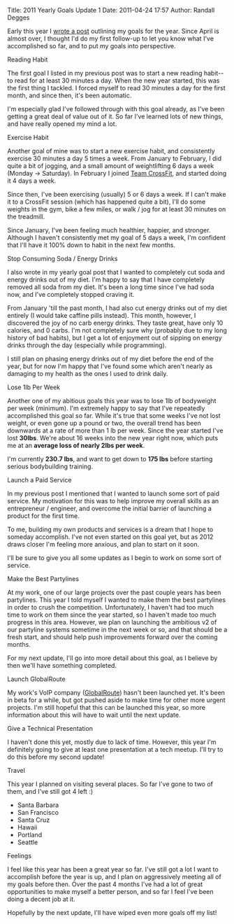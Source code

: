Title: 2011 Yearly Goals Update 1
Date: 2011-04-24 17:57
Author: Randall Degges



Early this year I [wrote a post][] outlining my goals for the year. Since April
is almost over, I thought I'd do my first follow-up to let you know what I've
accomplished so far, and to put my goals into perspective.

Reading Habit

The first goal I listed in my previous post was to start a new reading habit--to
read for at least 30 minutes a day. When the new year started, this was the
first thing I tackled. I forced myself to read 30 minutes a day for the first
month, and since then, it's been automatic.

I'm especially glad I've followed through with this goal already, as I've been
getting a great deal of value out of it. So far I've learned lots of new things,
and have really opened my mind a lot.

Exercise Habit

Another goal of mine was to start a new exercise habit, and consistently
exercise 30 minutes a day 5 times a week. From January to February, I did quite
a bit of jogging, and a small amount of weightlifting 6 days a week (Monday -\>
Saturday). In February I joined [Team CrossFit][], and started doing it 4 days a
week.

Since then, I've been exercising (usually) 5 or 6 days a week. If I can't make
it to a CrossFit session (which has happened quite a bit), I'll do some weights
in the gym, bike a few miles, or walk / jog for at least 30 minutes on the
treadmill.

Since January, I've been feeling much healthier, happier, and stronger. Although
I haven't consistently met my goal of 5 days a week, I'm confident that I'll
have it 100% down to habit in the next few months.

Stop Consuming Soda / Energy Drinks

I also wrote in my yearly goal post that I wanted to completely cut soda and
energy drinks out of my diet. I'm happy to say that I have completely removed
all soda from my diet. It's been a long time since I've had soda now, and I've
completely stopped craving it.

From January 'till the past month, I had also cut energy drinks out of my diet
entirely (I would take caffine pills instead). This month, however, I discovered
the joy of no carb energy drinks. They taste great, have only 10 calories, and 0
carbs. I'm not completely sure why (probably due to my long history of bad
habits), but I get a lot of enjoyment out of sipping on energy drinks through
the day (especially while programming).

I still plan on phasing energy drinks out of my diet before the end of the year,
but for now I'm happy that I've found some which aren't nearly as damaging to my
health as the ones I used to drink daily.

Lose 1lb Per Week

Another one of my abitious goals this year was to lose 1lb of bodyweight per
week (minimum). I'm extremely happy to say that I've repeatedly accomplished
this goal so far. While it's true that some weeks I've not lost weight, or even
gone up a pound or two, the overall trend has been downwards at a rate of more
than 1 lb per week. Since the year started I've lost **30lbs**. We're about 16
weeks into the new year right now, which puts me at an **average loss of nearly
2lbs per week**.

I'm currently **230.7 lbs**, and want to get down to **175 lbs** before starting
serious bodybuilding training.

Launch a Paid Service

In my previous post I mentioned that I wanted to launch some sort of paid
service. My motivation for this was to help improve my overall skills as an
entrepreneur / engineer, and overcome the initial barrier of launching a product
for the first time.

To me, building my own products and services is a dream that I hope to someday
accomplish. I've not even started on this goal yet, but as 2012 draws closer I'm
feeling more anxious, and plan to start on it soon.

I'll be sure to give you all some updates as I begin to work on some sort of
service.

Make the Best Partylines

At my work, one of our large projects over the past couple years has been
partylines. This year I told myself I wanted to make them the best partylines in
order to crush the competition. Unfortunately, I haven't had too much time to
work on them since the year started, so I haven't made too much progress in this
area. However, we plan on launching the ambitious v2 of our partyline systems
sometime in the next week or so, and that should be a fresh start, and should
help push improvements forward over the coming months.

For my next update, I'll go into more detail about this goal, as I believe by
then we'll have something completed.

Launch GlobalRoute

My work's VoIP company ([GlobalRoute][]) hasn't been launched yet. It's been in
beta for a while, but got pushed aside to make time for other more urgent
projects. I'm still hopeful that this can be launched this year, so more
information about this will have to wait until the next update.

Give a Technical Presentation

I haven't done this yet, mostly due to lack of time. However, this year I'm
definitely going to give at least one presentation at a tech meetup. I'll try to
do this before my second update!

Travel

This year I planned on visiting several places. So far I've gone to two of them,
and I've still got 4 left :)

-   Santa Barbara
-   San Francisco
-   Santa Cruz
-   Hawaii
-   Portland
-   Seattle

Feelings

I feel like this year has been a great year so far. I've still got a lot I want
to accomplish before the year is up, and I plan on aggressively meeting all of
my goals before then. Over the past 4 months I've had a lot of great
opportunities to make myself a better person, and so far I feel I've been doing
a decent job at it.

Hopefully by the next update, I'll have wiped even more goals off my list!

  [wrote a post]: http://projectb14ck.org/what-im-doing-in-2011
    "What I'm Doing in 2011"
  [Team CrossFit]: http://www.teamcrossfit.com/
    "Team CrossFit Woodland Hills, CA"
  [GlobalRoute]: http://globalroute.net/ "GlobalRoute"
